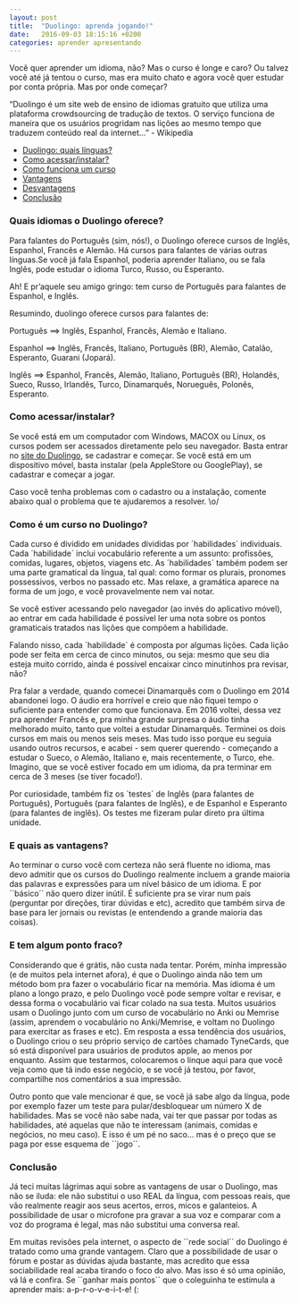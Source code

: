 ```yaml
---
layout: post
title:  "Duolingo: aprenda jogando!"
date:   2016-09-03 18:15:16 +0200
categories: aprender apresentando
---
```


Você quer aprender um idioma, não? Mas o curso é longe e caro?
Ou talvez você até já tentou o curso, mas era muito chato e agora você quer estudar por conta
própria. Mas por onde começar?

“Duolingo é um site web de ensino de idiomas gratuito que utiliza uma plataforma crowdsourcing de tradução de textos. O serviço funciona de maneira que os usuários progridam nas lições ao mesmo tempo que traduzem conteúdo real da internet…” - Wikipedia

* <a href="#linguas">Duolingo: quais línguas?</a>
* <a href="#acesso">Como acessar/instalar?</a>
* <a href="#curso">Como funciona um curso</a>
* <a href="#vantagens">Vantagens</a>
* <a href="#desvantagens">Desvantagens</a>
* <a href="#concluindo">Conclusão</a>


 <h3 id="linguas">Quais idiomas o Duolingo oferece?</h3>

Para falantes do Português (sim, nós!), o Duolingo oferece cursos de Inglês, Espanhol, Francês e Alemão. Há cursos para falantes de várias outras línguas.Se você já fala Espanhol, poderia aprender Italiano, ou se fala Inglês, pode estudar o idioma Turco, Russo, ou Esperanto.

Ah! E pr’aquele seu amigo gringo: tem curso de Português para falantes de Espanhol, e Inglês.

Resumindo, duolingo oferece cursos para falantes de:

Português ==> Inglês, Espanhol, Francês, Alemão e Italiano.

Espanhol ==> Inglês, Francês, Italiano, Português (BR), Alemão, Catalão, Esperanto, Guarani (Jopará).

Inglês ==> Espanhol, Francês, Alemão, Italiano, Português (BR), Holandês, Sueco, Russo, Irlandês, Turco, Dinamarquês, Norueguês, Polonês, Esperanto.

<h3 id="acesso">Como acessar/instalar?</h3>

Se você está em um computador com Windows, MACOX ou Linux, os cursos podem ser acessados diretamente pelo seu navegador. Basta entrar no <a href="htttp://duolingo.com">site do Duolingo</a>, se cadastrar e começar. Se você está em um dispositivo móvel, basta instalar (pela AppleStore ou GooglePlay), se cadastrar e começar a jogar.

Caso você tenha problemas com o cadastro ou a instalação, comente abaixo qual o problema que te ajudaremos a resolver. \o/


<h3 id="curso">Como é um curso no Duolingo?</h3>

Cada curso é dividido em unidades divididas por ´habilidades´ individuais. Cada ´habilidade´ inclui vocabulário referente a um assunto: profissões, comidas, lugares, objetos, viagens etc. As ´habilidades´ também podem ser uma parte gramatical da língua, tal qual: como formar os plurais, pronomes possessivos, verbos no passado etc. Mas relaxe, a gramática aparece na forma de um jogo, e você provavelmente nem vai notar.

Se você estiver acessando pelo navegador (ao invés do aplicativo móvel), ao entrar em cada habilidade é possível ler uma nota sobre os pontos gramaticais tratados nas lições que compõem a habilidade.

Falando nisso, cada ´habilidade´ é composta por algumas lições. Cada lição pode ser feita em cerca de cinco minutos, ou seja: mesmo que seu dia esteja muito corrido, ainda é possível encaixar cinco minutinhos pra revisar, não?

Pra falar a verdade, quando comecei Dinamarquês com o Duolingo em 2014 abandonei logo. O áudio era horrível e creio que não fiquei tempo o suficiente para entender como que funcionava. Em 2016 voltei, dessa vez pra aprender Francês e, pra minha grande surpresa o áudio tinha melhorado muito, tanto que voltei a estudar Dinamarquês. Terminei os dois cursos em mais ou menos seis meses. Mas tudo isso porque eu seguia usando outros recursos, e acabei - sem querer querendo - começando a estudar o Sueco, o Alemão, Italiano e, mais recentemente, o Turco, ehe. Imagino, que se você estiver focado em um idioma, da pra terminar em cerca de 3 meses (se tiver focado!).

Por curiosidade, também fiz os ´testes´ de Inglês (para falantes de Português), Português (para falantes de Inglês), e de Espanhol e Esperanto (para falantes de inglês). Os testes me fizeram pular direto pra última unidade.


<h3 id="vantagens">E quais as vantagens?</h3>

Ao terminar o curso você com certeza não será fluente no idioma, mas devo admitir que os cursos do Duolingo realmente incluem a grande maioria das palavras e expressões para um nível básico de um idioma. E por ´´básico´´ não quero dizer inútil. É suficiente pra se virar num país (perguntar por direções, tirar dúvidas e etc), acredito que também sirva de base para ler jornais ou revistas (e entendendo a grande maioria das coisas).
<h3 id="desvantagens">E tem algum ponto fraco?</h3>

Considerando que é grátis, não custa nada tentar. Porém, minha impressão (e de muitos pela internet afora), é que o Duolingo ainda não tem um método bom pra fazer o vocabulário ficar na memória. Mas idioma é um plano a longo prazo, e pelo Duolingo você pode sempre voltar e revisar, e dessa forma o vocabulário vai ficar colado na sua testa.
Muitos usuários usam o Duolingo junto com um curso de vocabulário no Anki ou Memrise (assim, aprendem o vocabulário no Anki/Memrise, e voltam no Duolingo para exercitar as frases e etc).
Em resposta a essa tendência dos usuários, o Duolingo criou o seu próprio serviço de cartões chamado TyneCards, que só está disponível para usuários de produtos apple, ao menos por enquanto. Assim que testarmos, colocaremos o linque aqui para que você veja como que tá indo esse negócio, e se você já testou, por favor, compartilhe nos comentários a sua impressão.

Outro ponto que vale mencionar é que, se você já sabe algo da língua, pode por exemplo fazer um teste para pular/desbloquear um número X de habilidades. Mas se você não sabe nada, vai ter que passar por todas as habilidades, até aquelas que não te interessam (animais, comidas e negócios, no meu caso). E isso é um pé no saco… mas é o preço que se paga por esse esquema de ´´jogo´´.


<h3 id="concluindo">Conclusão</h3>

Já teci muitas lágrimas aqui sobre as vantagens de usar o Duolingo, mas não se iluda: ele não substitui o uso REAL da língua, com pessoas reais, que vão realmente reagir aos seus acertos, erros, micos e galanteios. A possibilidade de usar o microfone pra gravar a sua voz e comparar com a voz do programa é legal, mas não substitui uma conversa real.

Em muitas revisões pela internet, o aspecto de ´´rede social´´ do Duolingo é tratado como uma grande vantagem. Claro que a possibilidade de usar o fórum e postar as dúvidas ajuda bastante, mas acredito que essa sociabilidade real acaba tirando o foco do alvo. Mas isso é só uma opinião, vá lá e confira. Se ´´ganhar mais pontos´´ que o coleguinha te estimula a aprender mais: a-p-r-o-v-e-i-t-e! (:
